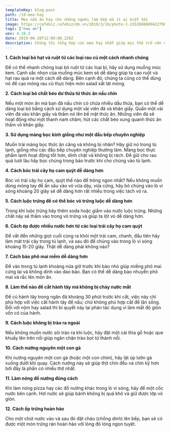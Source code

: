 ```yaml
---
templateKey: blog-post
path: /19-meo-hay
title: Mẹo nấu ăn hay cho những người làm bếp mà ít ai biết tới
image: https://cafebiz.cafebizcdn.vn/2019/3/16/photo-1-1552688889422798940479.jpg
tags: ["nau an"]
uev: 4.18.3
date: 2019-06-20T12:00:00.226Z
description: Chúng tôi tổng hợp các mẹo hay nhất giúp mọi thứ trở nên dễ dàng hơn trong việc nấu nướng, bảo quản thực phẩm, làm sạch dụng cụ làm bếp… Mời các bạn cùng tham khảo.
---
```


**1. Cách loại bỏ hạt và ruột từ các loại rau củ một cách nhanh chóng**

Để có thể nhanh chóng loại bỏ ruột từ các loại bí, hãy sử dụng muỗng múc kem. Cạnh sắc nhọn của muỗng múc kem sẽ dễ dàng giúp ta cạo ruột và hạt rau quả ra một cách dễ dàng. Bên cạnh đó, chúng ta cũng có thể dùng nó để cạo mỏng rau củ thực hiện món salad xắt lát mỏng.

**2. Cách loại bỏ chất béo dư thừa từ thức ăn nấu chín**

Nếu một món ăn mà bạn đã nấu chín có chứa nhiều dầu thừa, bạn có thể dễ dàng loại bỏ bằng cách sử dụng một vài viên đá và khăn giấy. Quấn một vài viên đá vào khăn giấy và thấm nó lên bề mặt thức ăn. Những viên đá sẽ hoạt động như một thanh nam châm, hút các chất béo xung quanh thức ăn thấm vô khăn giấy.

**3. Sử dụng màng bọc kính giống như một đầu bếp chuyên nghiệp**

Muốn trải màng bọc thức ăn căng và không bị nhăn? Hãy giữ nó trong tủ lạnh, giống như các đầu bếp chuyên nghiệp thường làm. Màng bọc thực phẩm lạnh hoạt động tốt hơn, dính chặt và không bị rách. Để giữ cho rau quả tươi lâu hãy bọc chúng trong báo trước khi cho chúng vào tủ lạnh.

**4. Cách bóc trái cây họ cam quýt dễ dàng hơn**

Bóc vỏ trái cây họ cam, quýt thế nào để trông ngon nhất? Nếu không muốn dùng móng tay để ấn sâu vào vỏ vừa dày, vừa cứng, hãy bỏ chúng vào lò vi sóng khoảng 20 giây sẽ dễ dàng hơn rất nhiều trong việc tách vỏ ra.

**5. Cách luộc trứng để có thể bóc vỏ trứng luộc dễ dàng hơn**

Trong khi luộc trứng hãy thêm soda hoặc giấm vào nước luộc trứng. Những chất này sẽ thấm vào trong vỏ trứng và giúp ta lột vỏ dễ dàng hơn.

**6. Cách ép được nhiều nước hơn từ các loại trái cây họ cam quýt**

Để vắt đến những giọt cuối cùng ra khỏi một trái cam, chanh, đầu tiên hãy làm mát trái cây trong tủ lạnh, và sau đó để chúng vào trong lò vi sóng khoảng 15-20 giây. Thật dễ dàng phải không nào?

**7. Cách bào phô mai mềm dễ dàng hơn**

Để vào trong tủ lạnh khoảng nửa giờ trước khi bào nhỏ giúp miếng phô mai cứng lại và không dính vào dao bào. Bạn có thể dễ dàng bào nhuyễn phô mai và rắc lên món ăn.

**8. Làm thế nào để cắt hành tây mà không bị chảy nước mắt**

Để củ hành tây trong ngăn đá khoảng 30 phút trước khi cắt, việc này chỉ phù hợp với việc cắt hành tây để nấu; chứ không phù hợp cắt để lăn sống. Đối với nộm hay salad thì bí quyết này lại phản tác dụng vì làm mất độ giòn vốn có của hành.

**9. Cách luộc không bị trào ra ngoài**

Nếu không muốn nước sôi trào ra khi luộc, hãy đặt một cái thìa gỗ hoặc que khuấy lên trên nồi giúp ngăn chặn trào bọt từ thành nồi.

**10. Cách nướng nguyên một con gà**

Khi nướng nguyên một con gà (hoặc một con chim), hãy lật úp lườn gà xuống dưới khi quay. Cách nướng này sẽ giúp thịt chín đều và chín kỹ hơn bởi đây là phần có nhiều thịt nhất.

**11. Làm nóng đồ nướng đúng cách**

Khi làm nóng pizza hay các đồ nướng khác trong lò vi sóng, hãy để một cốc nước bên cạnh. Hơi nước sẽ giúp bánh không bị quá khô và giữ được lớp vỏ giòn.

**12. Cách ốp trứng hoàn hảo**

Cho một chút nước vào và sau đó đặt chảo (chống dính) lên bếp, bạn sẽ có được một món trứng rán hoàn hảo với lòng đỏ lỏng ngon tuyệt.